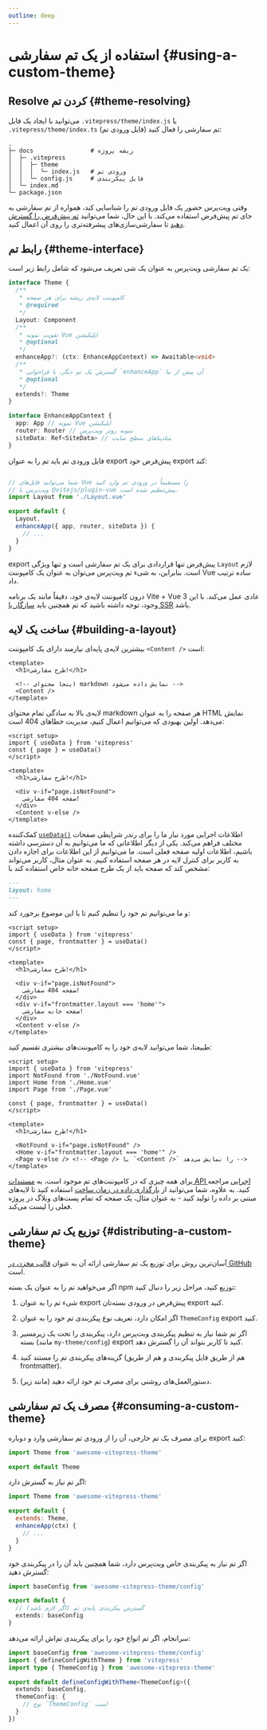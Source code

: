 ```yaml
---
outline: deep
---
```


# استفاده از یک تم سفارشی {#using-a-custom-theme}

## Resolve کردن تم {#theme-resolving}

می‌توانید با ایجاد یک فایل `.vitepress/theme/index.js` یا `.vitepress/theme/index.ts` (فایل ورودی تم) تم سفارشی را فعال کنید:

```
.
├─ docs                # ریشه پروژه
│  ├─ .vitepress
│  │  ├─ theme
│  │  │  └─ index.js   # ورودی تم
│  │  └─ config.js     # فایل پیکربندی
│  └─ index.md
└─ package.json
```

وقتی ویت‌پرس حضور یک فایل ورودی تم را شناسایی کند، همواره از تم سفارشی به جای تم پیش‌فرض استفاده می‌کند. با این حال، شما می‌توانید [تم پیش‌فرض را گسترش دهید](./extending-default-theme) تا سفارشی‌سازی‌های پیشرفته‌تری را روی آن اعمال کنید.

## رابط تم {#theme-interface}

یک تم سفارشی ویت‌پرس به عنوان یک شی تعریف می‌شود که شامل رابط زیر است:

```ts
interface Theme {
  /**
   * کامپوننت لایه‌ی ریشه برای هر صفحه
   * @required
   */
  Layout: Component
  /**
   * تقویت نمونه Vue اپلیکیشن
   * @optional
   */
  enhanceApp?: (ctx: EnhanceAppContext) => Awaitable<void>
  /**
   * گسترش یک تم دیگر، با فراخوانی `enhanceApp` آن پیش از ما
   * @optional
   */
  extends?: Theme
}

interface EnhanceAppContext {
  app: App // نمونه Vue اپلیکیشن
  router: Router // نمونه روتر ویت‌پرس
  siteData: Ref<SiteData> // متادیتاهای سطح سایت
}
```

فایل ورودی تم باید تم را به عنوان export پیش‌فرض خود export کند:

```js [.vitepress/theme/index.js]

// شما می‌توانید فایل‌های Vue را مستقیماً در ورودی تم وارد کنید
// ویت‌پرس با @vitejs/plugin-vue پیش‌تنظیم شده است.
import Layout from './Layout.vue'

export default {
  Layout,
  enhanceApp({ app, router, siteData }) {
    // ...
  }
}
```

export پیش‌فرض تنها قراردادی برای یک تم سفارشی است و تنها ویژگی `Layout` لازم است. بنابراین، به شیء تم ویت‌پرس می‌توان به عنوان یک کامپوننت Vue ساده ترتیب داد.

درون کامپوننت لایه‌ی خود، دقیقاً مانند یک برنامه Vite + Vue 3 عادی عمل می‌کند. با این وجود، توجه داشته باشید که تم همچنین باید [سازگار با SSR](./ssr-compat) باشد.

## ساخت یک لایه {#building-a-layout}

بیشترین لایه‌ی پایه‌ای نیازمند دارای یک کامپوننت `<Content />` است:

```vue [.vitepress/theme/Layout.vue]
<template>
  <h1>طرح سفارشی!</h1>

  <!-- اینجا محتوای markdown نمایش داده می‌شود -->
  <Content />
</template>
```

لایه‌ی بالا به سادگی تمام محتوای markdown هر صفحه را به عنوان HTML نمایش می‌دهد. اولین بهبودی که می‌توانیم اعمال کنیم، مدیریت خطاهای 404 است:

```vue{1-4,9-12}
<script setup>
import { useData } from 'vitepress'
const { page } = useData()
</script>

<template>
  <h1>طرح سفارشی!</h1>

  <div v-if="page.isNotFound">
    صفحه 404 سفارشی!
  </div>
  <Content v-else />
</template>
```

کمک‌کننده [`useData()`](../reference/runtime-api#usedata) اطلاعات اجرایی مورد نیاز ما را برای رندر شرایطی صفحات مختلف فراهم می‌کند. یکی از دیگر اطلاعاتی که ما می‌توانیم به آن دسترسی داشته باشیم، اطلاعات اولیه صفحه فعلی است. ما می‌توانیم از این اطلاعات برای اجازه دادن به کاربر برای کنترل لایه در هر صفحه استفاده کنیم. به عنوان مثال، کاربر می‌تواند مشخص کند که صفحه باید از یک طرح صفحه خانه خاص استفاده کند با:

```md
---
layout: home
---
```

و ما می‌توانیم تم خود را تنظیم کنیم تا با این موضوع برخورد کند:

```vue{3,12-14}
<script setup>
import { useData } from 'vitepress'
const { page, frontmatter } = useData()
</script>

<template>
  <h1>طرح سفارشی!</h1>

  <div v-if="page.isNotFound">
    صفحه 404 سفارشی!
  </div>
  <div v-if="frontmatter.layout === 'home'">
    صفحه خانه سفارشی!
  </div>
  <Content v-else />
</template>
```

طبیعتا، شما می‌توانید لایه‌ی خود را به کامپوننت‌های بیشتری تقسیم کنید:

```vue{3-5,12-15}
<script setup>
import { useData } from 'vitepress'
import NotFound from './NotFound.vue'
import Home from './Home.vue'
import Page from './Page.vue'

const { page, frontmatter } = useData()
</script>

<template>
  <h1>طرح سفارشی!</h1>

  <NotFound v-if="page.isNotFound" />
  <Home v-if="frontmatter.layout === 'home'" />
  <Page v-else /> <!-- <Page /> با `<Content />` را نمایش می‌دهد -->
</template>
```

برای همه چیزی که در کامپوننت‌های تم موجود است، به [مستندات API اجرایی](../reference/runtime-api) مراجعه کنید. به علاوه، شما می‌توانید از [بارگذاری داده در زمان ساخت](./data-loading) استفاده کنید تا لایه‌های مبتنی بر داده را تولید کنید - به عنوان مثال، یک صفحه که تمام پست‌های وبلاگ در پروژه فعلی را لیست می‌کند.

## توزیع یک تم سفارشی {#distributing-a-custom-theme}

آسان‌ترین روش برای توزیع یک تم سفارشی ارائه آن به عنوان [قالب مخزن در GitHub](https://docs.github.com/en/repositories/creating-and-managing-repositories/creating-a-template-repository) است.

اگر می‌خواهید تم را به عنوان یک بسته npm توزیع کنید، مراحل زیر را دنبال کنید:

1. شیء تم را به عنوان export پیش‌فرض در ورودی بسته‌تان export کنید.

2. اگر امکان دارد، تعریف نوع پیکربندی تم خود را به عنوان `ThemeConfig` export کنید.

3. اگر تم شما نیاز به تنظیم پیکربندی ویت‌پرس دارد، پیکربندی را تحت یک زیر‌مسیر بسته (مانند `my-theme/config`) export کنید تا کاربر بتواند آن را گسترش دهد.

4. گزینه‌های پیکربندی تم را مستند کنید (هم از طریق فایل پیکربندی و هم از طریق frontmatter).

5. دستورالعمل‌های روشنی برای مصرف تم خود ارائه دهید (مانند زیر).

## مصرف یک تم سفارشی {#consuming-a-custom-theme}

برای مصرف یک تم خارجی، آن را از ورودی تم سفارشی وارد و دوباره export کنید:

```js [.vitepress/theme/index.js]
import Theme from 'awesome-vitepress-theme'

export default Theme
```

اگر تم نیاز به گسترش دارد:

```js [.vitepress/theme/index.js]
import Theme from 'awesome-vitepress-theme'

export default {
  extends: Theme,
  enhanceApp(ctx) {
    // ...
  }
}
```

اگر تم نیاز به پیکربندی خاص ویت‌پرس دارد، شما همچنین باید آن را در پیکربندی خود گسترش دهید:

```ts [.vitepress/config.ts]
import baseConfig from 'awesome-vitepress-theme/config'

export default {
  // گسترش پیکربندی پایه‌ی تم (اگر لازم باشد)
  extends: baseConfig
}
```

سرانجام، اگر تم انواع خود را برای پیکربندی تم‌اش ارائه می‌دهد:

```ts [.vitepress/config.ts]
import baseConfig from 'awesome-vitepress-theme/config'
import { defineConfigWithTheme } from 'vitepress'
import type { ThemeConfig } from 'awesome-vitepress-theme'

export default defineConfigWithTheme<ThemeConfig>({
  extends: baseConfig,
  themeConfig: {
    // نوع `ThemeConfig` است
  }
})
```
